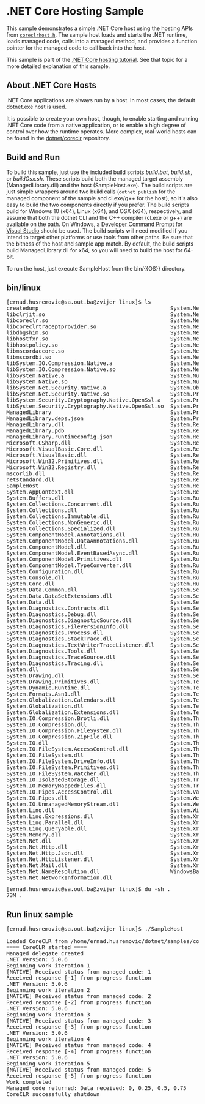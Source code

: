 .NET Core Hosting Sample
========================

This sample demonstrates a simple .NET Core host using the hosting APIs from [`coreclrhost.h`](https://github.com/dotnet/coreclr/blob/main/src/coreclr/hosts/inc/coreclrhost.h). The sample host loads and starts the .NET runtime, loads managed code, calls into a managed method, and provides a function pointer for the managed code to call back into the host.

This sample is part of the [.NET Core hosting tutorial](https://docs.microsoft.com/dotnet/core/tutorials/netcore-hosting). See that topic for a more detailed explanation of this sample.

About .NET Core Hosts
---------------------

.NET Core applications are always run by a host. In most cases, the default dotnet.exe host is used.

It is possible to create your own host, though, to enable starting and running .NET Core code from a native application, or to enable a high degree of control over how the runtime operates. More complex, real-world hosts can be found in the [dotnet/coreclr](https://github.com/dotnet/coreclr/tree/master/src/coreclr/hosts) repository.

Build and Run
-------------

To build this sample, just use the included build scripts *build.bat*, *build.sh*, or *buildOsx.sh*. These scripts build both the managed target assembly (ManagedLibrary.dll) and the host (SampleHost.exe). The build scripts are just simple wrappers around two build calls (`dotnet publish` for the managed component of the sample and cl.exe/g++ for the host), so it's also easy to build the two components directly if you prefer. The build scripts build for Windows 10 (x64), Linux (x64), and OSX (x64), respectively, and assume that both the dotnet CLI and the C++ compiler (cl.exe or g++) are available on the path. On Windows, a [Developer Command Prompt for Visual Studio](https://docs.microsoft.com/cpp/build/building-on-the-command-line#developer_command_prompt_shortcuts) should be used. The build scripts will need modified if you intend to target other platforms or use tools from other paths. Be sure that the bitness of the host and sample app match. By default, the build scripts build ManagedLibrary.dll for x64, so you will need to build the host for 64-bit.

To run the host, just execute SampleHost from the bin/{{OS}} directory.

bin/linux
-----------------------------------

<pre>
[ernad.husremovic@sa.out.ba@zvijer linux]$ ls
createdump                                         System.Net.Ping.dll
libclrjit.so                                       System.Net.Primitives.dll
libcoreclr.so                                      System.Net.Requests.dll
libcoreclrtraceptprovider.so                       System.Net.Security.dll
libdbgshim.so                                      System.Net.ServicePoint.dll
libhostfxr.so                                      System.Net.Sockets.dll
libhostpolicy.so                                   System.Net.WebClient.dll
libmscordaccore.so                                 System.Net.WebHeaderCollection.dll
libmscordbi.so                                     System.Net.WebProxy.dll
libSystem.IO.Compression.Native.a                  System.Net.WebSockets.Client.dll
libSystem.IO.Compression.Native.so                 System.Net.WebSockets.dll
libSystem.Native.a                                 System.Numerics.dll
libSystem.Native.so                                System.Numerics.Vectors.dll
libSystem.Net.Security.Native.a                    System.ObjectModel.dll
libSystem.Net.Security.Native.so                   System.Private.CoreLib.dll
libSystem.Security.Cryptography.Native.OpenSsl.a   System.Private.DataContractSerialization.dll
libSystem.Security.Cryptography.Native.OpenSsl.so  System.Private.Uri.dll
ManagedLibrary                                     System.Private.Xml.dll
ManagedLibrary.deps.json                           System.Private.Xml.Linq.dll
ManagedLibrary.dll                                 System.Reflection.DispatchProxy.dll
ManagedLibrary.pdb                                 System.Reflection.dll
ManagedLibrary.runtimeconfig.json                  System.Reflection.Emit.dll
Microsoft.CSharp.dll                               System.Reflection.Emit.ILGeneration.dll
Microsoft.VisualBasic.Core.dll                     System.Reflection.Emit.Lightweight.dll
Microsoft.VisualBasic.dll                          System.Reflection.Extensions.dll
Microsoft.Win32.Primitives.dll                     System.Reflection.Metadata.dll
Microsoft.Win32.Registry.dll                       System.Reflection.Primitives.dll
mscorlib.dll                                       System.Reflection.TypeExtensions.dll
netstandard.dll                                    System.Resources.Reader.dll
SampleHost                                         System.Resources.ResourceManager.dll
System.AppContext.dll                              System.Resources.Writer.dll
System.Buffers.dll                                 System.Runtime.CompilerServices.Unsafe.dll
System.Collections.Concurrent.dll                  System.Runtime.CompilerServices.VisualC.dll
System.Collections.dll                             System.Runtime.dll
System.Collections.Immutable.dll                   System.Runtime.Extensions.dll
System.Collections.NonGeneric.dll                  System.Runtime.Handles.dll
System.Collections.Specialized.dll                 System.Runtime.InteropServices.dll
System.ComponentModel.Annotations.dll              System.Runtime.InteropServices.RuntimeInformation.dll
System.ComponentModel.DataAnnotations.dll          System.Runtime.Intrinsics.dll
System.ComponentModel.dll                          System.Runtime.Loader.dll
System.ComponentModel.EventBasedAsync.dll          System.Runtime.Numerics.dll
System.ComponentModel.Primitives.dll               System.Runtime.Serialization.dll
System.ComponentModel.TypeConverter.dll            System.Runtime.Serialization.Formatters.dll
System.Configuration.dll                           System.Runtime.Serialization.Json.dll
System.Console.dll                                 System.Runtime.Serialization.Primitives.dll
System.Core.dll                                    System.Runtime.Serialization.Xml.dll
System.Data.Common.dll                             System.Security.AccessControl.dll
System.Data.DataSetExtensions.dll                  System.Security.Claims.dll
System.Data.dll                                    System.Security.Cryptography.Algorithms.dll
System.Diagnostics.Contracts.dll                   System.Security.Cryptography.Cng.dll
System.Diagnostics.Debug.dll                       System.Security.Cryptography.Csp.dll
System.Diagnostics.DiagnosticSource.dll            System.Security.Cryptography.Encoding.dll
System.Diagnostics.FileVersionInfo.dll             System.Security.Cryptography.OpenSsl.dll
System.Diagnostics.Process.dll                     System.Security.Cryptography.Primitives.dll
System.Diagnostics.StackTrace.dll                  System.Security.Cryptography.X509Certificates.dll
System.Diagnostics.TextWriterTraceListener.dll     System.Security.dll
System.Diagnostics.Tools.dll                       System.Security.Principal.dll
System.Diagnostics.TraceSource.dll                 System.Security.Principal.Windows.dll
System.Diagnostics.Tracing.dll                     System.Security.SecureString.dll
System.dll                                         System.ServiceModel.Web.dll
System.Drawing.dll                                 System.ServiceProcess.dll
System.Drawing.Primitives.dll                      System.Text.Encoding.CodePages.dll
System.Dynamic.Runtime.dll                         System.Text.Encoding.dll
System.Formats.Asn1.dll                            System.Text.Encoding.Extensions.dll
System.Globalization.Calendars.dll                 System.Text.Encodings.Web.dll
System.Globalization.dll                           System.Text.Json.dll
System.Globalization.Extensions.dll                System.Text.RegularExpressions.dll
System.IO.Compression.Brotli.dll                   System.Threading.Channels.dll
System.IO.Compression.dll                          System.Threading.dll
System.IO.Compression.FileSystem.dll               System.Threading.Overlapped.dll
System.IO.Compression.ZipFile.dll                  System.Threading.Tasks.Dataflow.dll
System.IO.dll                                      System.Threading.Tasks.dll
System.IO.FileSystem.AccessControl.dll             System.Threading.Tasks.Extensions.dll
System.IO.FileSystem.dll                           System.Threading.Tasks.Parallel.dll
System.IO.FileSystem.DriveInfo.dll                 System.Threading.Thread.dll
System.IO.FileSystem.Primitives.dll                System.Threading.ThreadPool.dll
System.IO.FileSystem.Watcher.dll                   System.Threading.Timer.dll
System.IO.IsolatedStorage.dll                      System.Transactions.dll
System.IO.MemoryMappedFiles.dll                    System.Transactions.Local.dll
System.IO.Pipes.AccessControl.dll                  System.ValueTuple.dll
System.IO.Pipes.dll                                System.Web.dll
System.IO.UnmanagedMemoryStream.dll                System.Web.HttpUtility.dll
System.Linq.dll                                    System.Windows.dll
System.Linq.Expressions.dll                        System.Xml.dll
System.Linq.Parallel.dll                           System.Xml.Linq.dll
System.Linq.Queryable.dll                          System.Xml.ReaderWriter.dll
System.Memory.dll                                  System.Xml.Serialization.dll
System.Net.dll                                     System.Xml.XDocument.dll
System.Net.Http.dll                                System.Xml.XmlDocument.dll
System.Net.Http.Json.dll                           System.Xml.XmlSerializer.dll
System.Net.HttpListener.dll                        System.Xml.XPath.dll
System.Net.Mail.dll                                System.Xml.XPath.XDocument.dll
System.Net.NameResolution.dll                      WindowsBase.dll
System.Net.NetworkInformation.dll
</pre>

<pre>
[ernad.husremovic@sa.out.ba@zvijer linux]$ du -sh .
73M	.
</pre>

Run linux sample
---------------------------

<pre>
[ernad.husremovic@sa.out.ba@zvijer linux]$ ./SampleHost

Loaded CoreCLR from /home/ernad.husremovic/dotnet/samples/core/hosting/HostWithCoreClrHost/bin/linux/libcoreclr.so
==== CoreCLR started ====
Managed delegate created
.NET Version: 5.0.6
Beginning work iteration 1
[NATIVE] Received status from managed code: 1
Received response [-1] from progress function
.NET Version: 5.0.6
Beginning work iteration 2
[NATIVE] Received status from managed code: 2
Received response [-2] from progress function
.NET Version: 5.0.6
Beginning work iteration 3
[NATIVE] Received status from managed code: 3
Received response [-3] from progress function
.NET Version: 5.0.6
Beginning work iteration 4
[NATIVE] Received status from managed code: 4
Received response [-4] from progress function
.NET Version: 5.0.6
Beginning work iteration 5
[NATIVE] Received status from managed code: 5
Received response [-5] from progress function
Work completed
Managed code returned: Data received: 0, 0.25, 0.5, 0.75
CoreCLR successfully shutdown
</pre>
